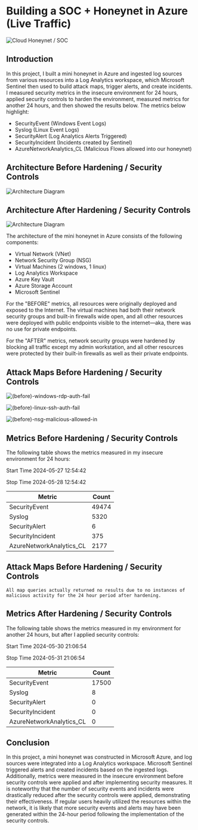 # Building a SOC + Honeynet in Azure (Live Traffic)
![Cloud Honeynet / SOC](https://i.imgur.com/ZWxe03e.jpg)

## Introduction

In this project, I built a mini honeynet in Azure and ingested log sources from various resources into a Log Analytics workspace, which Microsoft Sentinel then used to build attack maps, trigger alerts, and create incidents. I measured security metrics in the insecure environment for 24 hours, applied security controls to harden the environment, measured metrics for another 24 hours, and then showed the results below. The metrics below highlight:

- SecurityEvent (Windows Event Logs)
- Syslog (Linux Event Logs)
- SecurityAlert (Log Analytics Alerts Triggered)
- SecurityIncident (Incidents created by Sentinel)
- AzureNetworkAnalytics_CL (Malicious Flows allowed into our honeynet)

## Architecture Before Hardening / Security Controls
![Architecture Diagram](https://i.imgur.com/aBDwnKb.jpg)

## Architecture After Hardening / Security Controls
![Architecture Diagram](https://i.imgur.com/YQNa9Pp.jpg)

The architecture of the mini honeynet in Azure consists of the following components:

- Virtual Network (VNet)
- Network Security Group (NSG)
- Virtual Machines (2 windows, 1 linux)
- Log Analytics Workspace
- Azure Key Vault
- Azure Storage Account
- Microsoft Sentinel

For the "BEFORE" metrics, all resources were originally deployed and exposed to the Internet. The virtual machines had both their network security groups and built-in firewalls wide open, and all other resources were deployed with public endpoints visible to the internet—aka, there was no use for private endpoints.

For the "AFTER" metrics, network security groups were hardened by blocking all traffic except my admin workstation, and all other resources were protected by their built-in firewalls as well as their private endpoints.

## Attack Maps Before Hardening / Security Controls
![(before)-windows-rdp-auth-fail](https://github.com/molson20/Azure-SOC/assets/145723812/4957e225-7c79-48ac-865b-82d12cbf4b56)

![(before)-linux-ssh-auth-fail](https://github.com/molson20/Azure-SOC/assets/145723812/efc1fc47-757b-4bbd-b945-852d73fd8d95)

![(before)-nsg-malicious-allowed-in](https://github.com/molson20/Azure-SOC/assets/145723812/a13274f4-e567-4351-99ea-21aee01de2ff)

## Metrics Before Hardening / Security Controls

The following table shows the metrics measured in my insecure environment for 24 hours:

Start Time 2024-05-27 12:54:42

Stop Time 2024-05-28 12:54:42

| Metric                   | Count
| ------------------------ | -----
| SecurityEvent            | 49474
| Syslog                   | 5320
| SecurityAlert            | 6
| SecurityIncident         | 375
| AzureNetworkAnalytics_CL | 2177

## Attack Maps Before Hardening / Security Controls

```All map queries actually returned no results due to no instances of malicious activity for the 24 hour period after hardening.```

## Metrics After Hardening / Security Controls

The following table shows the metrics measured in my environment for another 24 hours, but after I applied security controls:

Start Time 2024-05-30 21:06:54

Stop Time	2024-05-31 21:06:54

| Metric                   | Count
| ------------------------ | -----
| SecurityEvent            | 17500
| Syslog                   | 8
| SecurityAlert            | 0
| SecurityIncident         | 0
| AzureNetworkAnalytics_CL | 0

## Conclusion

In this project, a mini honeynet was constructed in Microsoft Azure, and log sources were integrated into a Log Analytics workspace. Microsoft Sentinel triggered alerts and created incidents based on the ingested logs. Additionally, metrics were measured in the insecure environment before security controls were applied and after implementing security measures. It is noteworthy that the number of security events and incidents were drastically reduced after the security controls were applied, demonstrating their effectiveness. If regular users heavily utilized the resources within the network, it is likely that more security events and alerts may have been generated within the 24-hour period following the implementation of the security controls.
